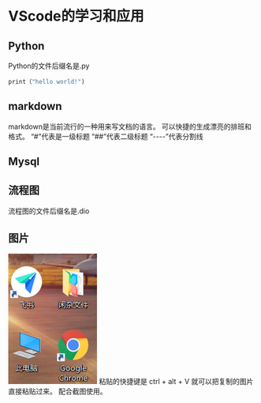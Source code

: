 # VScode的学习和应用    
## Python
Python的文件后缀名是.py
```py
print（"hello world!")
```
## markdown
markdown是当前流行的一种用来写文档的语言。
可以快捷的生成漂亮的排班和格式。
“#”代表是一级标题
“##”代表二级标题
“----”代表分割线
## Mysql

## 流程图
流程图的文件后缀名是.dio
## 图片
![](2020-11-19-20-02-11.png)
粘贴的快捷键是
ctrl + alt + V
就可以把复制的图片直接粘贴过来。
配合截图使用。